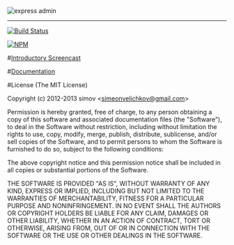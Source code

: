 ![express admin][1]

<hr />

[![Build Status](https://travis-ci.org/simov/express-admin.png)](https://travis-ci.org/simov/express-admin)

[![NPM](https://nodei.co/npm/express-admin.png?downloads=true)](https://nodei.co/npm/express-admin/)

#[Introductory Screencast][3]

#[Documentation][2]

#License
(The MIT License)

Copyright (c) 2012-2013 simov &lt;simeonvelichkov@gmail.com&gt;

Permission is hereby granted, free of charge, to any person obtaining a copy of this software and associated documentation files (the "Software"), to deal in the Software without restriction, including without limitation the rights to use, copy, modify, merge, publish, distribute, sublicense, and/or sell copies of the Software, and to permit persons to whom the Software is furnished to do so, subject to the following conditions:

The above copyright notice and this permission notice shall be included in all copies or substantial portions of the Software.

THE SOFTWARE IS PROVIDED "AS IS", WITHOUT WARRANTY OF ANY KIND, EXPRESS OR IMPLIED, INCLUDING BUT NOT LIMITED TO THE WARRANTIES OF MERCHANTABILITY, FITNESS FOR A PARTICULAR PURPOSE AND NONINFRINGEMENT. IN NO EVENT SHALL THE AUTHORS OR COPYRIGHT HOLDERS BE LIABLE FOR ANY CLAIM, DAMAGES OR OTHER LIABILITY, WHETHER IN AN ACTION OF CONTRACT, TORT OR OTHERWISE, ARISING FROM, OUT OF OR IN CONNECTION WITH THE SOFTWARE OR THE USE OR OTHER DEALINGS IN THE SOFTWARE.

  [1]: http://i.imgur.com/rd1cqPv.png
  [2]: http://simov.github.io/express-admin-site/
  [3]: http://www.youtube.com/watch?v=1CdoCB96QNk